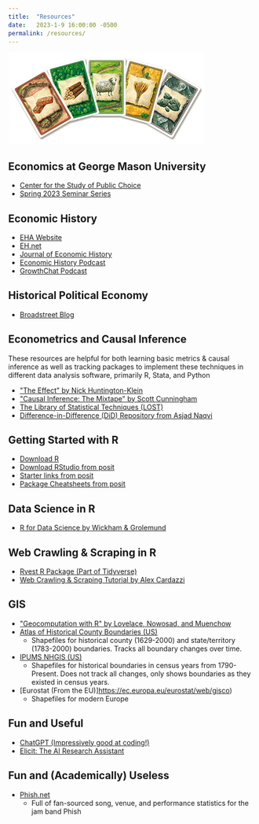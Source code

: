 ```yaml
---
title:  "Resources"
date:   2023-1-9 16:00:00 -0500
permalink: /resources/
---
```


![Settlers Resources](/assets/images/catan_resources.png "Settlers Resources")

## Economics at George Mason University

- [Center for the Study of Public Choice](https://publicchoice.gmu.edu)
- [Spring 2023 Seminar Series](https://publicchoice.gmu.edu/center-programs/spring-2023)

## Economic History

- [EHA Website](https://eh.net/eha/)
- [EH.net](https://eh.net)
- [Journal of Economic History](https://www.cambridge.org/core/journals/journal-of-economic-history)
- [Economic History Podcast](https://podcasts.apple.com/us/podcast/the-economic-history-podcast/id1513552663)
- [GrowthChat Podcast](https://podcasts.apple.com/us/podcast/growthchat-by-marco-lecci-and-sascha-o-becker/id1547360381)

## Historical Political Economy

- [Broadstreet Blog](https://broadstreet.blog)

## Econometrics and Causal Inference

These resources are helpful for both learning basic metrics & causal inference as well as tracking packages to implement these techniques in different data analysis software, primarily R, Stata, and Python

- ["The Effect" by Nick Huntington-Klein](https://theeffectbook.net)
- ["Causal Inference: The Mixtape" by Scott Cunningham](https://mixtape.scunning.com)
- [The Library of Statistical Techniques (LOST)](https://lost-stats.github.io)
- [Difference-in-Difference (DiD) Repository from Asjad Naqvi](https://asjadnaqvi.github.io/DiD/)

## Getting Started with R

- [Download R](https://www.r-project.org)
- [Download RStudio from posit](https://posit.co/downloads/)
- [Starter links from posit](https://support.posit.co/hc/en-us/articles/201141096-Getting-Started-with-R)
- [Package Cheatsheets from posit](https://posit.co/resources/cheatsheets/?type=posit-cheatsheets/)

## Data Science in R

- [R for Data Science by Wickham & Grolemund](https://r4ds.had.co.nz/index.html)

## Web Crawling & Scraping in R

- [Rvest R Package (Part of Tidyverse)](https://rvest.tidyverse.org)
- [Web Crawling & Scraping Tutorial by Alex Cardazzi](https://alexcardazzi.github.io/using-r/2022/web_stuff.html)

## GIS

- ["Geocomputation with R" by Lovelace, Nowosad, and Muenchow](https://geocompr.robinlovelace.net/index.html)
- [Atlas of Historical County Boundaries (US)](https://digital.newberry.org/ahcb/index.html)
  - Shapefiles for historical county (1629-2000) and state/territory (1783-2000) boundaries. Tracks all boundary changes over time.
- [IPUMS NHGIS (US)](https://www.nhgis.org)
  - Shapefiles for historical boundaries in census years from 1790-Present. Does not track all changes, only shows boundaries as they existed in census years.
- [Eurostat (From the EU)]https://ec.europa.eu/eurostat/web/gisco)
  - Shapefiles for modern Europe

## Fun and Useful

- [ChatGPT (Impressively good at coding!)](https://chat.openai.com)
- [Elicit: The AI Research Assistant](https://elicit.org/)

## Fun and (Academically) Useless

- [Phish.net](https://phish.net)
  - Full of fan-sourced song, venue, and performance statistics for the jam band Phish